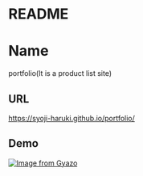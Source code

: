# README
Name
====
portfolio(It is a product list site)

## URL
https://syoji-haruki.github.io/portfolio/

## Demo
[![Image from Gyazo](https://i.gyazo.com/0cfe298e100afc1da8d4d8681cac88f6.gif)](https://gyazo.com/0cfe298e100afc1da8d4d8681cac88f6)

<!---
モバイルフレンドリー
レスポンシブ
-->
